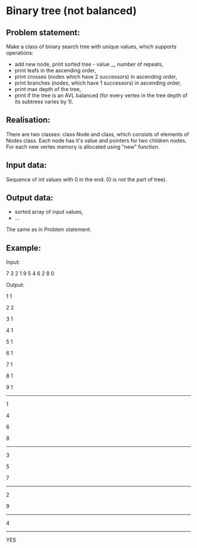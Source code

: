 # Binary tree (not balanced)

Problem statement:
-----------------
Make a class of binary search tree with unique values, which supports operations:
- add new node, print sorted tree - value __ number of repeats, 
- print leafs in the ascending order, 
- print crosses (nodes which have 2 successors) in ascending order, 
- print branches (nodes, which have 1 successors) in ascending order, 
- print max depth of the tree,
- print if the tree is an AVL balanced (for every vertex in the tree depth of its subtrees varies by 1).

Realisation:
------------

There are two classes: class Node and class, which consists of elements of Nodes class. Each node has
it's value and pointers for two children nodes. For each new vertex memory is allocated using "new" function.

Input data:
----------
Sequence of int values with 0 in the end. (0 is not the part of tree).

Output data:
------------

- sorted array of input values, 
- ...

The same as in Problem statement.

Example:
----------
Input:

7 3 2 1 9 5 4 6 2 8 0

Output:

1 1

2 2

3 1

4 1

5 1

6 1

7 1

8 1

9 1

---

1

4

6

8

---

3

5

7

---

2

9

---

4

---

YES


